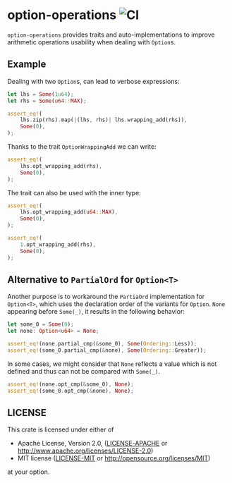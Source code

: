 # option-operations ![CI](https://github.com/fengalin/option-operations/workflows/CI/badge.svg)

`option-operations` provides traits and auto-implementations to
improve arithmetic operations usability when dealing with `Option`s.

## Example

Dealing with two `Option`s, can lead to verbose expressions:

``` rust
let lhs = Some(1u64);
let rhs = Some(u64::MAX);

assert_eq!(
    lhs.zip(rhs).map(|(lhs, rhs)| lhs.wrapping_add(rhs)),
    Some(0),
);
```

Thanks to the trait `OptionWrappingAdd` we can write:

``` rust
assert_eq!(
    lhs.opt_wrapping_add(rhs),
    Some(0),
);
```

The trait can also be used with the inner type:

``` rust
assert_eq!(
    lhs.opt_wrapping_add(u64::MAX),
    Some(0),
);

assert_eq!(
    1.opt_wrapping_add(rhs),
    Some(0),
);
```

## Alternative to `PartialOrd` for `Option<T>`

Another purpose is to workaround the `PartiaOrd` implementation
for `Option<T>`, which uses the declaration order of the variants
for `Option`. `None` appearing before `Some(_)`, it results in
the following behavior:

``` rust
let some_0 = Some(0);
let none: Option<u64> = None;

assert_eq!(none.partial_cmp(&some_0), Some(Ordering::Less));
assert_eq!(some_0.partial_cmp(&none), Some(Ordering::Greater));
```

In some cases, we might consider that `None` reflects a value which
is not defined and thus can not be compared with `Some(_)`.

``` rust
assert_eq!(none.opt_cmp(&some_0), None);
assert_eq!(some_0.opt_cmp(&none), None);
```

## LICENSE

This crate is licensed under either of

 * Apache License, Version 2.0, ([LICENSE-APACHE](LICENSE-APACHE) or
   http://www.apache.org/licenses/LICENSE-2.0)
 * MIT license ([LICENSE-MIT](LICENSE-MIT) or
   http://opensource.org/licenses/MIT)

at your option.
